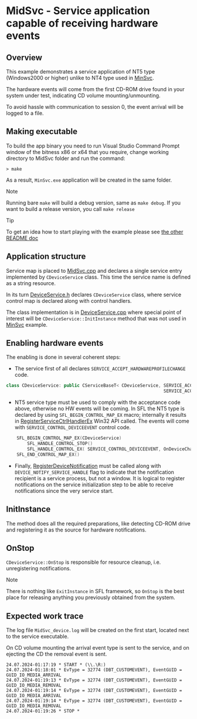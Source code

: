 # MidSvc - Service application capable of receiving hardware events

## Overview

This example demonstrates a service application of NT5 type (Windows2000 or higher) unlike to NT4 type used in [MinSvc](../MinSvc/).

The hardware events will come from the first CD-ROM drive found in your system under test, indicating CD volume mounting/unmounting.

To avoid hassle with communication to session 0, the event arrival will be logged to a file.

## Making executable

To build the app binary you need to run Visual Studio Command Prompt window of the bitness x86 or x64 that you require, change working directory to MidSvc folder and run the command:

```
> make
```

As a result, `MinSvc.exe` application will be created in the same folder.

> [!NOTE] 
> Running bare `make` will build a debug version, same as `make debug`. If you want to build a release version, you call `make release`

> [!TIP]
> To get an idea how to start playing with the example please see [the other README doc](../MinSvc/README.md#bring-your-service-to-action)

## Application structure

Service map is placed to [MidSvc.cpp](MidSvc.cpp) and declares a single service entry implemented by `CDeviceService` class. This time the service name is defined as a string resource.

In its turn [DeviceService.h](DeviceService.h) declares `CDeviceService` class, where service control map is declared along with control handlers.

The class implementation is in [DeviceService.cpp](DeviceService.cpp) where special point of interest will be `CDeviceService::InitInstance` method that was not used in [MinSvc](../MinSvc/) example.

## Enabling hardware events

The enabling is done in several coherent steps:

- The service first of all declares `SERVICE_ACCEPT_HARDWAREPROFILECHANGE` code.

```C++
class CDeviceService: public CServiceBaseT< CDeviceService, SERVICE_ACCEPT_STOP |
                                                            SERVICE_ACCEPT_HARDWAREPROFILECHANGE >
```

- NT5 service type must be used to comply with the acceptance code above, otherwise no HW events will be coming. In SFL the NT5 type is declared by using `SFL_BEGIN_CONTROL_MAP_EX` macro; internally it results in [RegisterServiceCtrlHandlerEx](https://learn.microsoft.com/en-us/windows/win32/api/winsvc/nf-winsvc-registerservicectrlhandlerexa) Win32 API called. The events will come with `SERVICE_CONTROL_DEVICEEVENT` control code.

```C++
	SFL_BEGIN_CONTROL_MAP_EX(CDeviceService)
		SFL_HANDLE_CONTROL_STOP()
		SFL_HANDLE_CONTROL_EX( SERVICE_CONTROL_DEVICEEVENT, OnDeviceChange )
	SFL_END_CONTROL_MAP_EX()
```

- Finally, [RegisterDeviceNotification](https://learn.microsoft.com/en-us/windows/win32/api/winuser/nf-winuser-registerdevicenotificationa) must be called along with `DEVICE_NOTIFY_SERVICE_HANDLE` flag to indicate that the notification recipient is a service process, but not a window. It is logical to register notifications on the service initialization step to be able to receive notifications since the very service start.

## InitInstance

The method does all the required preparations, like detecting CD-ROM drive and registering it as the source for hardware notifications.

## OnStop

`CDeviceService::OnStop` is responsible for resource cleanup, i.e. unregistering notifications.

> [!NOTE]
> There is nothing like `ExitInstance` in SFL framework, so `OnStop` is the best place for releasing anything you previously obtained from the system.

## Expected work trace

The log file `MidSvc_device.log` will be created on the first start, located next to the service executable.

On CD volume mounting the arrival event type is sent to the service, and on ejecting the CD the removal event is sent.

```
24.07.2024-01:17:19 * START * (\\.\R:)
24.07.2024-01:18:01 * EvType = 32774 (DBT_CUSTOMEVENT), EventGUID = GUID_IO_MEDIA_ARRIVAL 
24.07.2024-01:19:13 * EvType = 32774 (DBT_CUSTOMEVENT), EventGUID = GUID_IO_MEDIA_REMOVAL 
24.07.2024-01:19:14 * EvType = 32774 (DBT_CUSTOMEVENT), EventGUID = GUID_IO_MEDIA_ARRIVAL 
24.07.2024-01:19:14 * EvType = 32774 (DBT_CUSTOMEVENT), EventGUID = GUID_IO_MEDIA_REMOVAL 
24.07.2024-01:19:26 * STOP *

```
